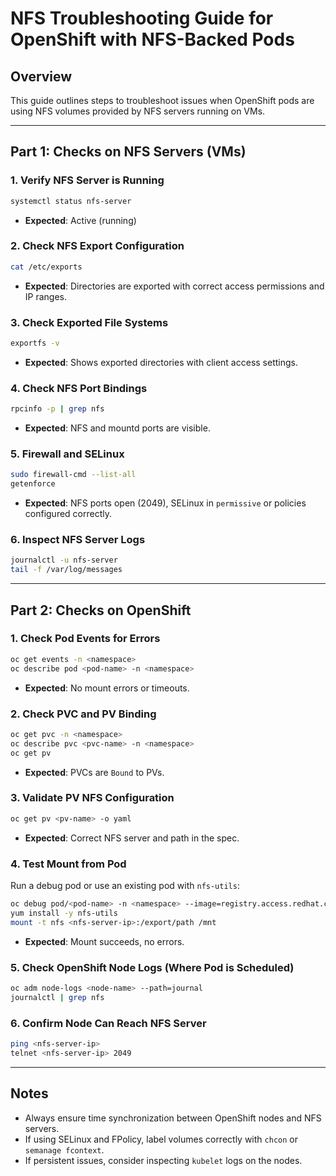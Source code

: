 
# NFS Troubleshooting Guide for OpenShift with NFS-Backed Pods

## Overview
This guide outlines steps to troubleshoot issues when OpenShift pods are using NFS volumes provided by NFS servers running on VMs.

---

## Part 1: Checks on NFS Servers (VMs)

### 1. Verify NFS Server is Running
```bash
systemctl status nfs-server
```
- **Expected**: Active (running)

### 2. Check NFS Export Configuration
```bash
cat /etc/exports
```
- **Expected**: Directories are exported with correct access permissions and IP ranges.

### 3. Check Exported File Systems
```bash
exportfs -v
```
- **Expected**: Shows exported directories with client access settings.

### 4. Check NFS Port Bindings
```bash
rpcinfo -p | grep nfs
```
- **Expected**: NFS and mountd ports are visible.

### 5. Firewall and SELinux
```bash
sudo firewall-cmd --list-all
getenforce
```
- **Expected**: NFS ports open (2049), SELinux in `permissive` or policies configured correctly.

### 6. Inspect NFS Server Logs
```bash
journalctl -u nfs-server
tail -f /var/log/messages
```

---

## Part 2: Checks on OpenShift

### 1. Check Pod Events for Errors
```bash
oc get events -n <namespace>
oc describe pod <pod-name> -n <namespace>
```
- **Expected**: No mount errors or timeouts.

### 2. Check PVC and PV Binding
```bash
oc get pvc -n <namespace>
oc describe pvc <pvc-name> -n <namespace>
oc get pv
```
- **Expected**: PVCs are `Bound` to PVs.

### 3. Validate PV NFS Configuration
```bash
oc get pv <pv-name> -o yaml
```
- **Expected**: Correct NFS server and path in the spec.

### 4. Test Mount from Pod
Run a debug pod or use an existing pod with `nfs-utils`:
```bash
oc debug pod/<pod-name> -n <namespace> --image=registry.access.redhat.com/ubi8/ubi
yum install -y nfs-utils
mount -t nfs <nfs-server-ip>:/export/path /mnt
```
- **Expected**: Mount succeeds, no errors.

### 5. Check OpenShift Node Logs (Where Pod is Scheduled)
```bash
oc adm node-logs <node-name> --path=journal
journalctl | grep nfs
```

### 6. Confirm Node Can Reach NFS Server
```bash
ping <nfs-server-ip>
telnet <nfs-server-ip> 2049
```

---

## Notes
- Always ensure time synchronization between OpenShift nodes and NFS servers.
- If using SELinux and FPolicy, label volumes correctly with `chcon` or `semanage fcontext`.
- If persistent issues, consider inspecting `kubelet` logs on the nodes.

